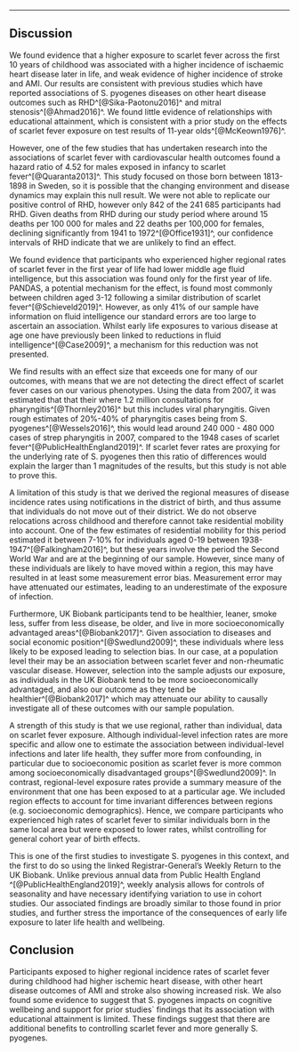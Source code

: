 
---

## Discussion

We found evidence that a higher exposure to scarlet fever across the first 10 years of childhood was associated with a higher incidence of ischaemic heart disease later in life, and weak evidence of higher incidence of stroke and AMI. Our results are consistent with previous studies which have reported associations of S. pyogenes diseases on other heart disease outcomes such as RHD^[@Sika-Paotonu2016]^ and mitral stenosis^[@Ahmad2016]^. We found little evidence of relationships with educational attainment, which is consistent with a prior study on the effects of scarlet fever exposure on test results of 11-year olds^[@McKeown1976]^. 

However, one of the few studies that has undertaken research into the associations of scarlet fever with cardiovascular health outcomes found a hazard ratio of 4.52 for males exposed in infancy to scarlet fever^[@Quaranta2013]^. This study focused on those born between 1813-1898 in Sweden, so it is possible that the changing environment and disease dynamics may explain this null result. We were not able to replicate our positive control of RHD, however only 842 of the 241 685 participants had RHD. Given deaths from RHD during our study period where around 15 deaths per 100 000 for males and 22 deaths per 100,000 for females, declining significantly from 1941 to 1972^[@Office1931]^, our confidence intervals of RHD indicate that we are unlikely to find an effect.

We found evidence that participants who experienced higher regional rates of scarlet fever in the first year of life had lower middle age fluid intelligence, but this association was found only for the first year of life. PANDAS, a potential mechanism for the effect, is found most commonly between children aged 3-12 following a similar distribution of scarlet fever^[@Schieveld2019]^. However, as only 41% of our sample have information on fluid intelligence our standard errors are too large to ascertain an association. Whilst early life exposures to various disease at age one have previously been linked to reductions in fluid intelligence^[@Case2009]^, a mechanism for this reduction was not presented. 

We find results with an effect size that exceeds one for many of our outcomes, with means that we are not detecting the direct effect of scarlet fever cases on our various phenotypes. Using the data from 2007, it was estimated that that their where 1.2 million consultations for pharyngitis^[@Thornley2016]^ but this includes viral pharyngitis. Given rough estimates of 20%-40% of pharyngitis cases being from S. pyogenes^[@Wessels2016]^, this would lead around 240 000 - 480 000 cases of strep pharyngitis in 2007, compared to the 1948 cases of scarlet fever^[@PublicHealthEngland2019]^. If scarlet fever rates are proxying for the underlying rate of S. pyogenes then this ratio of differences would explain the larger than 1 magnitudes of the results, but this study is not able to prove this. 

A limitation of this study is that we derived the regional measures of disease incidence rates using notifications in the district of birth, and thus assume that individuals do not move out of their district. We do not observe relocations across childhood and therefore cannot take residential mobility into account. One of the few estimates of residential mobility for this period estimated it between 7-10% for individuals aged 0-19 between 1938-1947^[@Falkingham2016]^, but these years involve the period the Second World War and are at the beginning of our sample. However, since many of these individuals are likely to have moved within a region, this may have resulted in at least some measurement error bias. Measurement error may have attenuated our estimates, leading to an underestimate of the exposure of infection. 

Furthermore, UK Biobank participants tend to be healthier, leaner, smoke less, suffer from less disease, be older, and live in more socioeconomically advantaged areas^[@Biobank2017]^. Given association to diseases and social economic position^[@Swedlund2009]^, these individuals where less likely to be exposed leading to selection bias. In our case, at a population level their may be an association between scarlet fever and non-rheumatic vascular disease. However, selection into the sample adjusts our exposure, as individuals in the UK Biobank tend to be more socioeconomically advantaged, and also our outcome as they tend be healthier^[@Biobank2017]^ which may attenuate our ability to causally investigate all of these outcomes with our sample population.
 
A strength of this study is that we use regional, rather than individual, data on scarlet fever exposure. Although individual-level infection rates are more specific and allow one to estimate the association between individual-level infections and later life health, they suffer more from confounding, in particular due to socioeconomic position as scarlet fever is more common among socioeconomically disadvantaged groups^[@Swedlund2009]^. In contrast, regional-level exposure rates provide a summary measure of the environment that one has been exposed to at a particular age. We included region effects to account for time invariant differences between regions (e.g. socioeconomic demographics). Hence, we compare participants who experienced high rates of scarlet fever to similar individuals born in the same local area but were exposed to lower rates, whilst controlling for general cohort year of birth effects. 

This is one of the first studies to investigate S. pyogenes in this context, and the first to do so using the linked Registrar-General’s Weekly Return to the UK Biobank. Unlike previous annual data from Public Health England ^[@PublicHealthEngland2019]^, weekly analysis allows for controls of seasonality and have necessary identifying variation to use in cohort studies. Our associated findings are broadly similar to those found in prior studies, and further stress the importance of the consequences of early life exposure to later life health and wellbeing. 

## Conclusion

Participants exposed to higher regional incidence rates of scarlet fever during childhood had higher ischemic heart disease, with other heart disease outcomes of AMI and stroke also showing increased risk. We also found some evidence to suggest that S. pyogenes impacts on cognitive wellbeing and support for prior studies` findings that its association with educational attainment is limited. These findings suggest that there are additional benefits to controlling scarlet fever and more generally S. pyogenes.
